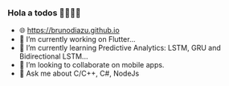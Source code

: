 ### Hola a todos 👋🦇👨‍💻

- 🌐 https://brunodiazu.github.io
- 🔭 I’m currently working on Flutter...
- 🌱 I’m currently learning Predictive Analytics: LSTM, GRU and Bidirectional LSTM...
- 👯 I’m looking to collaborate on mobile apps.
- 💬 Ask me about C/C++, C#, NodeJs


<!--
**brunodiazu/brunodiazu** is a ✨ _special_ ✨ repository because its `README.md` (this file) appears on your GitHub profile.

-->

<!--
<img src="https://github-readme-stats.vercel.app/api?username=brunodiazu&&show_icons=true&title_color=ffffff&icon_color=bb2acf&text_color=daf7dc&bg_color=151515">
-->
